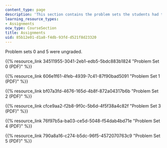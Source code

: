 ```yaml
---
content_type: page
description: 'This section contains the problem sets the students had to do. '
learning_resource_types:
- Assignments
ocw_type: CourseSection
title: Assignments
uid: 85b12e01-d1a8-f4db-93fd-d521f8d23320
---
```


Problem sets 0 and 5 were ungraded. 

{{% resource_link 34511955-3041-2eb1-edb5-5bdc883b1824 "Problem Set 0 (PDF)" %}}

{{% resource_link 606e1f61-4feb-4939-7c41-87f90bad5091 "Problem Set 1 (PDF)" %}}

{{% resource_link bf07a3fd-4676-165d-4b8f-872a04317b6b "Problem Set 2 (PDF)" %}}

{{% resource_link cfce9aa2-f2b8-9f0c-5b6d-4f5f38a4c82f "Problem Set 3 (PDF)" %}}

{{% resource_link 76f97b5a-ba03-ce5d-5048-f54dab4bd71e "Problem Set 4 (PDF)" %}}

{{% resource_link 790a8a16-c274-b5dc-96f5-4572070763c9 "Problem Set 5 (PDF)" %}}